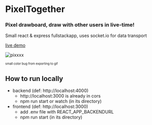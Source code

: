 # PixelTogether
### Pixel drawboard, draw with other users in live-time!
Small react & express fullstackapp, uses socket.io for data transport

[live demo](https://dejwi.github.io/PixelTogether)

![pixxxx](https://user-images.githubusercontent.com/80927085/170845884-2511ae5d-f0ef-4e11-b8ca-0341e7a9ea1f.gif)

 <sub><sup>small color bug from exporting to gif</sup></sub>

## How to run locally
- backend (def: http://localhost:4000)
  - http://localhost:3000 is already in cors
  - npm run start or watch (in its directory)
- frontend (def: http://localhost:3000)
  - add .env file with REACT_APP_BACKENDURL
  - npm run start (in its directory)

